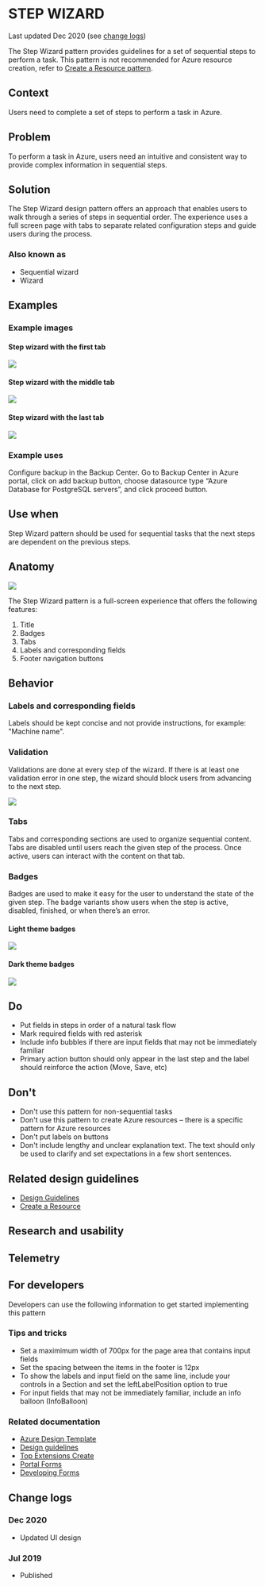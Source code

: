 <a name="step-wizard"></a>
# STEP WIZARD

Last updated Dec 2020 (see [change logs](#change-logs))

The Step Wizard pattern provides guidelines for a set of sequential steps to perform a task. This pattern is not recommended for Azure resource creation, refer to [Create a Resource pattern](design-patterns-resource-create.md). 

<a name="step-wizard-context"></a>
## Context
Users need to complete a set of steps to perform a task in Azure. 

<a name="step-wizard-problem"></a>
## Problem
To perform a task in Azure, users need an intuitive and consistent way to provide complex information in sequential steps. 

<a name="step-wizard-solution"></a>
## Solution
The Step Wizard design pattern offers an approach that enables users to walk through a series of steps in sequential order. The experience uses a full screen page with tabs to separate related configuration steps and guide users during the process. 

<a name="step-wizard-solution-also-known-as"></a>
### Also known as
* Sequential wizard 
* Wizard 

<a name="step-wizard-examples"></a>
## Examples

<a name="step-wizard-examples-example-images"></a>
### Example images
<a name="step-wizard-examples-example-images-step-wizard-with-the-first-tab"></a>
#### Step wizard with the first tab
<div style="max-width:800px">
<img alttext="example-first.png" src="../media/design-patterns-step-wizard/example-first.png"  />
</div>

<a name="step-wizard-examples-example-images-step-wizard-with-the-middle-tab"></a>
#### Step wizard with the middle tab
<div style="max-width:800px">
<img alttext="example-middle.png" src="../media/design-patterns-step-wizard/example-middle.png"  />
</div>
 
<a name="step-wizard-examples-example-images-step-wizard-with-the-last-tab"></a>
#### Step wizard with the last tab
<div style="max-width:800px">
<img alttext="example-last.png" src="../media/design-patterns-step-wizard/example-last.png"  />
</div>

<a name="step-wizard-examples-example-uses"></a>
### Example uses
Configure backup in the Backup Center. Go to Backup Center in Azure portal, click on add backup button, choose datasource type “Azure Database for PostgreSQL servers”, and click proceed button. 

<a name="step-wizard-use-when"></a>
## Use when
Step Wizard pattern should be used for sequential tasks that the next steps are dependent on the previous steps.

<a name="step-wizard-anatomy"></a>
## Anatomy
<div style="max-width:800px">
<img alttext="anatomy.png" src="../media/design-patterns-step-wizard/anatomy.png"  />
</div>
 
The Step Wizard pattern is a full-screen experience that offers the following features:
1.	Title
2.	Badges
3.	Tabs
4.	Labels and corresponding fields
5.	Footer navigation buttons

<a name="step-wizard-behavior"></a>
## Behavior
<a name="step-wizard-behavior-labels-and-corresponding-fields"></a>
### Labels and corresponding fields
Labels should be kept concise and not provide instructions, for example: "Machine name".

<a name="step-wizard-behavior-validation"></a>
### Validation
Validations are done at every step of the wizard. If there is at least one validation error in one step, the wizard should block users from advancing to the next step.
<div style="max-width:800px">
<img alttext="validation.png" src="../media/design-patterns-step-wizard/validation.png"  />
</div>
 
<a name="step-wizard-behavior-tabs"></a>
### Tabs
Tabs and corresponding sections are used to organize sequential content. Tabs are disabled until users reach the given step of the process. Once active, users can interact with the content on that tab.

<a name="step-wizard-behavior-badges"></a>
### Badges
Badges are used to make it easy for the user to understand the state of the given step. The badge variants show users when the step is active, disabled, finished, or when there’s an error.
<a name="step-wizard-behavior-badges-light-theme-badges"></a>
#### Light theme badges
<div style="max-width:800px">
<img alttext="light-theme.png" src="../media/design-patterns-step-wizard/light-theme.png"  />
</div>
 
<a name="step-wizard-behavior-badges-dark-theme-badges"></a>
#### Dark theme badges
<div style="max-width:800px">
<img alttext="dark-theme.png" src="../media/design-patterns-step-wizard/dark-theme.png"  />
</div>

<a name="step-wizard-do"></a>
## Do
* Put fields in steps in order of a natural task flow
* Mark required fields with red asterisk
* Include info bubbles if there are input fields that may not be immediately familiar
* Primary action button should only appear in the last step and the label should reinforce the action (Move, Save, etc)

<a name="step-wizard-don-t"></a>
## Don&#39;t
* Don't use this pattern for non-sequential tasks
* Don't use this pattern to create Azure resources – there is a specific pattern for Azure resources
* Don't put labels on buttons
* Don't include lengthy and unclear explanation text. The text should only be used to clarify and set expectations in a few short sentences.

<a name="step-wizard-related-design-guidelines"></a>
## Related design guidelines
* [Design Guidelines](top-design.md)
* [Create a Resource](design-patterns-resource-create.md)

<a name="step-wizard-research-and-usability"></a>
## Research and usability

<a name="step-wizard-telemetry"></a>
## Telemetry

<a name="step-wizard-for-developers"></a>
## For developers
Developers can use the following information to get started implementing this pattern

<a name="step-wizard-for-developers-tips-and-tricks"></a>
### Tips and tricks
* Set a maximimum width of 700px for the page area that contains input fields
* Set the spacing between the items in the footer is 12px
* To show the labels and input field on the same line, include your controls in a Section and set the leftLabelPosition option to true
* For input fields that may not be immediately familiar, include an info balloon (InfoBalloon)

<a name="step-wizard-for-developers-related-documentation"></a>
### Related documentation

* [Azure Design Template ](https://www.figma.com/file/SkCj1C9nh5lZTuIz0uhcY2/Azure-Portal-Pattern-Templates?node-id=525%3A0)
* [Design guidelines](top-design.md)
* [Top Extensions Create](top-extensions-create.md)
* [Portal Forms](top-extensions-forms.md)
* [Developing Forms](portalfx-forms.md)

<a name="step-wizard-change-logs"></a>
## Change logs

<a name="step-wizard-change-logs-dec-2020"></a>
### Dec 2020
* Updated UI design

<a name="step-wizard-change-logs-jul-2019"></a>
### Jul 2019
* Published
